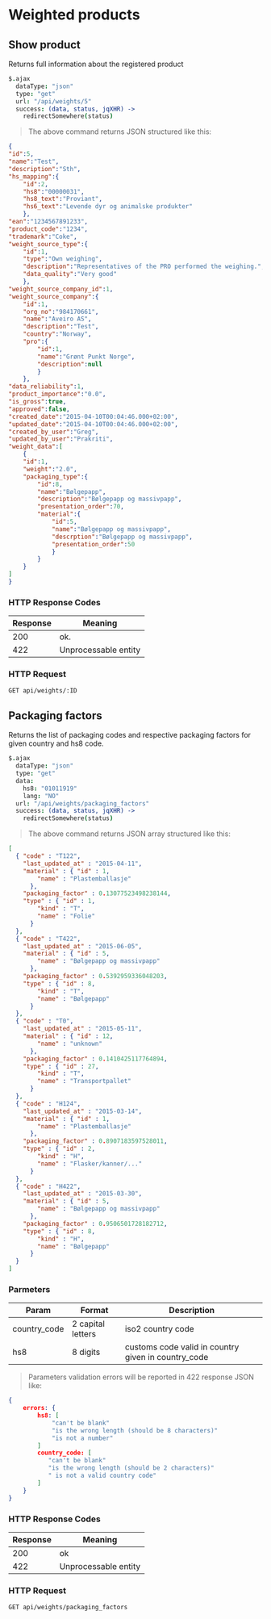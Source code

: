 # Weighted products

## Show product

Returns full information about the registered product

```coffee
$.ajax
  dataType: "json"
  type: "get"
  url: "/api/weights/5"
  success: (data, status, jqXHR) ->
    redirectSomewhere(status)
```

> The above command returns JSON structured like this:

```json
{
"id":5,
"name":"Test",
"description":"Sth",
"hs_mapping":{
    "id":2,
    "hs8":"00000031",
    "hs8_text":"Proviant",
    "hs6_text":"Levende dyr og animalske produkter"
    },
"ean":"1234567891233",
"product_code":"1234",
"trademark":"Coke",
"weight_source_type":{
    "id":1,
    "type":"Own weighing",
    "description":"Representatives of the PRO performed the weighing.",
    "data_quality":"Very good"
    },
"weight_source_company_id":1,
"weight_source_company":{
    "id":1,
    "org_no":"984170661",
    "name":"Aveiro AS",
    "description":"Test",
    "country":"Norway",
    "pro":{
        "id":1,
        "name":"Grønt Punkt Norge",
        "description":null
        }
    },
"data_reliability":1,
"product_importance":"0.0",
"is_gross":true,
"approved":false,
"created_date":"2015-04-10T00:04:46.000+02:00",
"updated_date":"2015-04-10T00:04:46.000+02:00",
"created_by_user":"Greg",
"updated_by_user":"Prakriti",
"weight_data":[
    {
    "id":1,
    "weight":"2.0",
    "packaging_type":{
        "id":8,
        "name":"Bølgepapp",
        "description":"Bølgepapp og massivpapp",
        "presentation_order":70,
        "material":{
            "id":5,
            "name":"Bølgepapp og massivpapp",
            "descrption":"Bølgepapp og massivpapp",
            "presentation_order":50
            }
        }
    }
]
}

```




### HTTP Response Codes

Response | Meaning
--------- | -------
200 | ok.
422 | Unprocessable entity

### HTTP Request

`GET api/weights/:ID`

## Packaging factors

Returns the list of packaging codes and respective packaging factors for given country and hs8 code.

```coffee
$.ajax
  dataType: "json"
  type: "get"
  data:
    hs8: "01011919"
    lang: "NO"
  url: "/api/weights/packaging_factors"
  success: (data, status, jqXHR) ->
    redirectSomewhere(status)
```

> The above command returns JSON array structured like this:

```json
[ 
  { "code" : "T122",
    "last_updated_at" : "2015-04-11",
    "material" : { "id" : 1,
        "name" : "Plastemballasje"
      },
    "packaging_factor" : 0.13077523498238144,
    "type" : { "id" : 1,
        "kind" : "T",
        "name" : "Folie"
      }
  },
  { "code" : "T422",
    "last_updated_at" : "2015-06-05",
    "material" : { "id" : 5,
        "name" : "Bølgepapp og massivpapp"
      },
    "packaging_factor" : 0.5392959336048203,
    "type" : { "id" : 8,
        "kind" : "T",
        "name" : "Bølgepapp"
      }
  },
  { "code" : "T0",
    "last_updated_at" : "2015-05-11",
    "material" : { "id" : 12,
        "name" : "unknown"
      },
    "packaging_factor" : 0.1410425117764894,
    "type" : { "id" : 27,
        "kind" : "T",
        "name" : "Transportpallet"
      }
  },
  { "code" : "H124",
    "last_updated_at" : "2015-03-14",
    "material" : { "id" : 1,
        "name" : "Plastemballasje"
      },
    "packaging_factor" : 0.8907183597528011,
    "type" : { "id" : 2,
        "kind" : "H",
        "name" : "Flasker/kanner/..."
      }
  },
  { "code" : "H422",
    "last_updated_at" : "2015-03-30",
    "material" : { "id" : 5,
        "name" : "Bølgepapp og massivpapp"
      },
    "packaging_factor" : 0.9506501728182712,
    "type" : { "id" : 8,
        "kind" : "H",
        "name" : "Bølgepapp"
      }
  }
]
```




### Parmeters

Param | Format | Description
--------- | ------- | ------- 
country_code | 2 capital letters | iso2 country code
hs8 | 8 digits | customs code valid in country given in country_code

> Parameters validation errors will be reported in 422 response JSON like:

```json
{
    errors: {
        hs8: [
            "can't be blank"
            "is the wrong length (should be 8 characters)"
            "is not a number"
        ]
        country_code: [
           "can't be blank"
           "is the wrong length (should be 2 characters)"
           " is not a valid country code"
        ]
    }
}
```

### HTTP Response Codes

Response | Meaning
--------- | -------
200 | ok
422 | Unprocessable entity

### HTTP Request

`GET api/weights/packaging_factors`